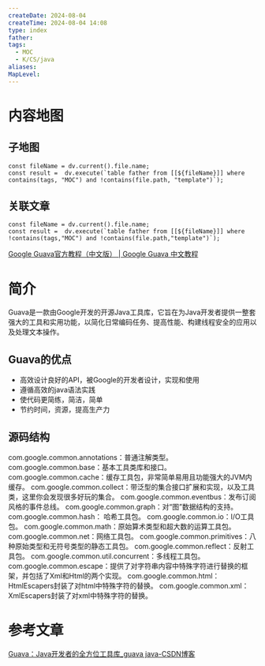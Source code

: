 ```yaml
---
createDate: 2024-08-04
createTime: 2024-08-04 14:08
type: index
father: 
tags:
  - MOC
  - K/CS/java
aliases: 
MapLevel:
---
```

# 内容地图
## 子地图
```dataviewjs
const fileName = dv.current().file.name;  
const result =  dv.execute(`table father from [[${fileName}]] where contains(tags, "MOC") and !contains(file.path, "template")`);
```
## 关联文章
```dataviewjs
const fileName = dv.current().file.name;  
const result =  dv.execute(`table father from [[${fileName}]] where !contains(tags,"MOC") and !contains(file.path,"template")`);
```

[Google Guava官方教程（中文版） | Google Guava 中文教程](https://wizardforcel.gitbooks.io/guava-tutorial/content/1.html)

# 简介
Guava是一款由Google开发的开源Java工具库，它旨在为Java开发者提供一整套强大的工具和实用功能，以简化日常编码任务、提高性能、构建线程安全的应用以及处理文本操作。
## Guava的优点
- 高效设计良好的API，被Google的开发者设计，实现和使用
- 遵循高效的java语法实践
- 使代码更简练，简洁，简单
- 节约时间，资源，提高生产力
## 源码结构
com.google.common.annotations：普通注解类型。
com.google.common.base：基本工具类库和接口。
com.google.common.cache：缓存工具包，非常简单易用且功能强大的JVM内缓存。
com.google.common.collect：带泛型的集合接口扩展和实现，以及工具类，这里你会发现很多好玩的集合。
com.google.common.eventbus：发布订阅风格的事件总线。
com.google.common.graph：对“图”数据结构的支持。
com.google.common.hash： 哈希工具包。
com.google.common.io：I/O工具包。
com.google.common.math：原始算术类型和超大数的运算工具包。
com.google.common.net：网络工具包。
com.google.common.primitives：八种原始类型和无符号类型的静态工具包。
com.google.common.reflect：反射工具包。
com.google.common.util.concurrent：多线程工具包。
com.google.common.escape：提供了对字符串内容中特殊字符进行替换的框架，并包括了Xml和Html的两个实现。
com.google.common.html：HtmlEscapers封装了对html中特殊字符的替换。
com.google.common.xml：XmlEscapers封装了对xml中特殊字符的替换。
# 参考文章
[Guava：Java开发者的全方位工具库\_guava java-CSDN博客](https://blog.csdn.net/Mrxiao_bo/article/details/134291893)